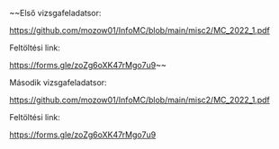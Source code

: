 ~~Első vizsgafeladatsor:

https://github.com/mozow01/InfoMC/blob/main/misc2/MC_2022_1.pdf

Feltöltési link: 

https://forms.gle/zoZg6oXK47rMgo7u9~~

Második vizsgafeladatsor:

https://github.com/mozow01/InfoMC/blob/main/misc2/MC_2022_1.pdf

Feltöltési link: 

https://forms.gle/zoZg6oXK47rMgo7u9
